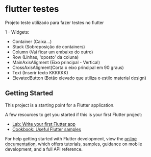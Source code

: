 # flutter testes

Projeto teste utilizado para fazer testes no flutter

1 - Widgets:

- Container (Caixa...)
- Stack (Sobreposição de containers)
- Column (Vai ficar um embaixo do outro)
- Row (Linhas, 'oposto' da coluna)
- MainAxisAligment (Eixo principal - Vertical)
- CrossAxisAligment(Corta o eixo principal em 90 graus)
- Text (Inserir texto KKKKKK)
- ElevatedButton (Botão elevado que utiliza o estilo material design)

## Getting Started

This project is a starting point for a Flutter application.

A few resources to get you started if this is your first Flutter project:

- [Lab: Write your first Flutter app](https://docs.flutter.dev/get-started/codelab)
- [Cookbook: Useful Flutter samples](https://docs.flutter.dev/cookbook)

For help getting started with Flutter development, view the
[online documentation](https://docs.flutter.dev/), which offers tutorials,
samples, guidance on mobile development, and a full API reference.
